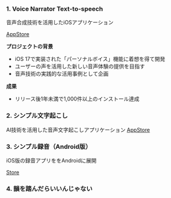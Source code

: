 

### 1. Voice Narrator Text-to-speech
音声合成技術を活用したiOSアプリケーション

[AppStore](https://apps.apple.com/jp/app/%E8%AA%AD%E3%81%BF%E4%B8%8A%E3%81%92%E3%83%8A%E3%83%AC%E3%83%BC%E3%82%BF%E3%83%BC-%E5%A3%B0%E3%81%A7%E8%AA%AD%E3%81%BF%E4%B8%8A%E3%81%92/id6478449537)


**プロジェクトの背景**
- iOS 17で実装された「パーソナルボイス」機能に着想を得て開発
- ユーザーの声を活用した新しい音声体験の提供を目指す
- 音声技術の実践的な活用事例として企画


**成果**
- リリース後1年未満で1,000件以上のインストール達成


### 2. シンプル文字起こし
AI技術を活用した音声文字起こしアプリケーション
[AppStore](https://apps.apple.com/jp/app/id6504149514)


### 3. シンプル録音（Android版）
iOS版の録音アプリををAndroidに展開

[Store](https://play.google.com/store/apps/details?id=com.entaku.simpleRecord)



### 4. 韻を踏んだらいいんじゃない

